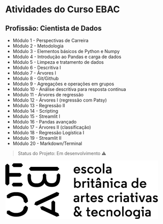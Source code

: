 # **Atividades do Curso EBAC**

## **Profissão: Cientista de Dados**

- Módulo 1 - Perspectivas de Carreira
- Módulo 2 - Metodologia
- Módulo 3 - Elementos básicos de Python e Numpy
- Módulo 4 - Introdução ao Pandas e carga de dados
- Módulo 5 - Limpeza e tratamento de dados
- Módulo 6 - Descritiva I
- Módulo 7 - Árvores I
- Módulo 8 - Git/Github
- Módulo 9 - Agregações e operações em grupos
- Módulo 10 - Análise descritiva para resposta contínua
- Módulo 11 - Árvores de regressão
- Módulo 12 - Árvores I (regressão com Patsy)
- Módulo 13 - Regressão II
- Módulo 14 - Scripting
- Módulo 15 - Streamlit I
- Módulo 16 - Pandas avançado
- Módulo 17 - Árvores II (classificação)
- Módulo 18 - Regressão Logística I
- Módulo 19 - Streamlit II
- Módulo 20 - Markdown/Terminal

> Status do Projeto: Em desenvolvimento :warning:

![EBACLogo](https://github.com/raffaelhfarias/EBAC_Profissao_Cientista_de_Dados/blob/main/ebac_logo.png)
